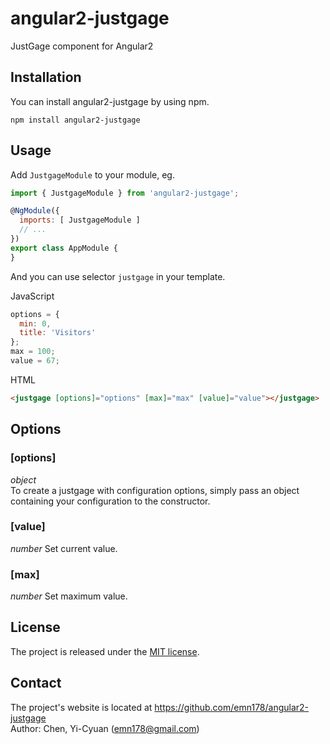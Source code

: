 # angular2-justgage
JustGage component for Angular2

## Installation
You can install angular2-justgage by using npm.
```
npm install angular2-justgage
```

## Usage
Add `JustgageModule` to your module, eg.
```JavaScript
import { JustgageModule } from 'angular2-justgage';

@NgModule({
  imports: [ JustgageModule ]
  // ...
})
export class AppModule {
}
```
And you can use selector `justgage` in your template.

JavaScript
```JavaScript
options = {
  min: 0,
  title: 'Visitors'
};
max = 100;
value = 67;
```
HTML
```HTML
<justgage [options]="options" [max]="max" [value]="value"></justgage>
```

## Options
### [options]
*object*  
To create a justgage with configuration options, simply pass an object containing your configuration to the constructor.

### [value]
*number*
Set current value.

### [max]
*number*
Set maximum value.

## License
The project is released under the [MIT license](http://www.opensource.org/licenses/MIT).

## Contact
The project's website is located at https://github.com/emn178/angular2-justgage  
Author: Chen, Yi-Cyuan (emn178@gmail.com)
